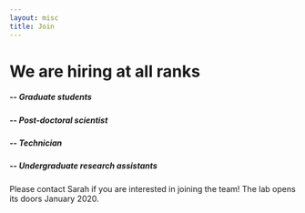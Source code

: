 ```yaml
---
layout: misc
title: Join
---
```


# We are hiring at all ranks 


##### -- Graduate students
##### -- Post-doctoral scientist
##### -- Technician
##### -- Undergraduate research assistants


Please contact Sarah if you are interested in joining the team! The lab opens its doors January 2020.

